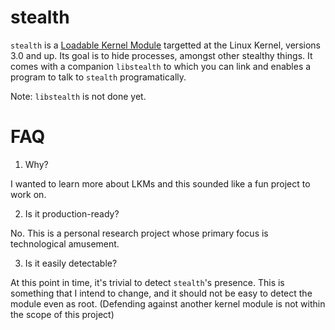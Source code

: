 stealth
=======

`stealth` is a [Loadable Kernel Module](http://en.wikipedia.org/wiki/Loadable_kernel_module) targetted at the Linux Kernel, versions 3.0 and up. Its goal is to hide processes, amongst other stealthy things. It comes with a companion `libstealth` to which you can link and enables a program to talk to `stealth` programatically.

Note: `libstealth` is not done yet.

FAQ
===

1. Why?

I wanted to learn more about LKMs and this sounded like a fun project to work on.

2. Is it production-ready?

No. This is a personal research project whose primary focus is technological amusement. 

3. Is it easily detectable? 

At this point in time, it's trivial to detect `stealth`'s presence. This is something that I intend to change, and it should not be easy to detect the module even as root. (Defending against another kernel module is not within the scope of this project)
